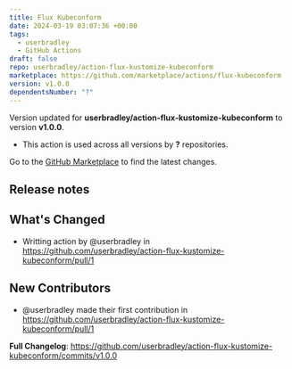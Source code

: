 ```yaml
---
title: Flux Kubeconform
date: 2024-03-19 03:07:36 +00:00
tags:
  - userbradley
  - GitHub Actions
draft: false
repo: userbradley/action-flux-kustomize-kubeconform
marketplace: https://github.com/marketplace/actions/flux-kubeconform
version: v1.0.0
dependentsNumber: "?"
---
```



Version updated for **userbradley/action-flux-kustomize-kubeconform** to version **v1.0.0**.
- This action is used across all versions by **?** repositories.

Go to the [GitHub Marketplace](https://github.com/marketplace/actions/flux-kubeconform) to find the latest changes.

## Release notes

## What's Changed
* Writting action by @userbradley in https://github.com/userbradley/action-flux-kustomize-kubeconform/pull/1

## New Contributors
* @userbradley made their first contribution in https://github.com/userbradley/action-flux-kustomize-kubeconform/pull/1

**Full Changelog**: https://github.com/userbradley/action-flux-kustomize-kubeconform/commits/v1.0.0
